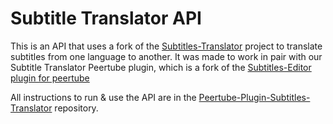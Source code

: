 # Subtitle Translator API

This is an API that uses a fork of the [Subtitles-Translator](https://github.com/TDHM/Subtitles-Translator) project to translate subtitles from one language to another.
It was made to work in pair with our Subtitle Translator Peertube plugin, which is a fork of the [Subtitles-Editor plugin for peertube](https://github.com/Herover/peertube-plugin-subtitle-editor)

All instructions to run & use the API are in the [Peertube-Plugin-Subtitles-Translator](https://github.com/lmddc-lu/) repository.